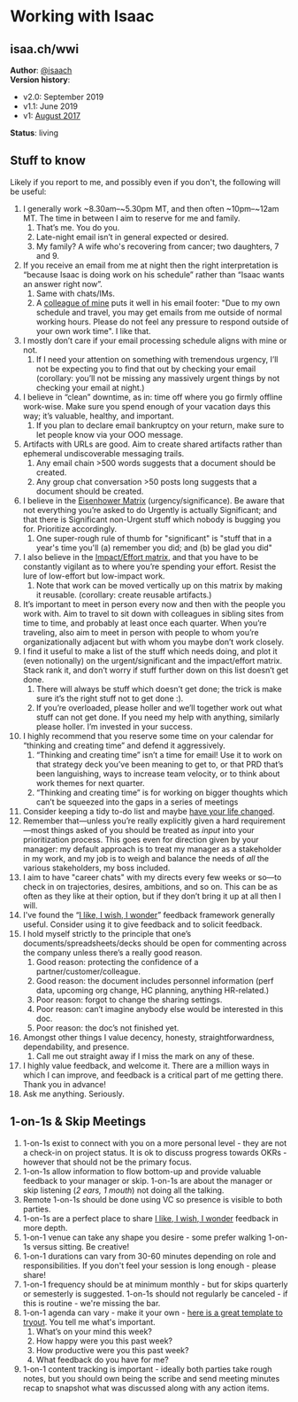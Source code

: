 # Working with Isaac

## isaa.ch/wwi

**Author**: [@isaach](https://twitter.com/isaach) \
**Version history**:
* v2.0: September 2019
* v1.1:	June 2019
* v1: 	[August 2017](https://docs.google.com/document/d/1r8-l3Chsp-4Z6w0BPGSlDNkR3Tkqbcud52ESm6PE61Y/)

**Status**: living 

## Stuff to know

Likely if you report to me, and possibly even if you don't, the following will be useful:

1. I generally work ~8.30am–~5.30pm MT, and then often ~10pm–~12am MT. The time in between I aim to reserve for me and family.
    1. That’s me. You do you.
    1. Late-night email isn’t in general expected or desired.
    1. My family? A wife who's recovering from cancer; two daughters, 7 and 9.
1. If you receive an email from me at night then the right interpretation is “because Isaac is doing work on his schedule” rather than “Isaac wants an answer right now”.
    1. Same with chats/IMs.
    1. A [colleague of mine](https://twitter.com/Duncanma) puts it well in his email footer: "Due to my own schedule and travel, you may get emails from me outside of normal working hours. Please do not feel any pressure to respond outside of your own work time". I like that.
1. I mostly don’t care if your email processing schedule aligns with mine or not.
    1. If I need your attention on something with tremendous urgency, I’ll not be expecting you to find that out by checking your email (corollary: you’ll not be missing any massively urgent things by not checking your email at night.)
1. I believe in “clean” downtime, as in: time off where you go firmly offline work-wise. Make sure you spend enough of your vacation days this way; it’s valuable, healthy, and important.
    1. If you plan to declare email bankruptcy on your return, make sure to let people know via your OOO message.
1. Artifacts with URLs are good. Aim to create shared artifacts rather than ephemeral undiscoverable messaging trails.
    1. Any email chain >500 words suggests that a document should be created.
    1. Any group chat conversation >50 posts long suggests that a document should be created.
1. I believe in the [Eisenhower Matrix](http://www.eisenhower.me/eisenhower-matrix/) (urgency/significance). Be aware that not everything you’re asked to do Urgently is actually Significant; and that there is Significant non-Urgent stuff which nobody is bugging you for. Prioritize accordingly.
    1. One super-rough rule of thumb for "significant" is "stuff that in a year's time you'll (a) remember you did; and (b) be glad you did"
1. I also believe in the [Impact/Effort matrix](https://hunterwalk.com/2016/06/18/the-best-startups-resists-snacks-im-not-talking-about-food/), and that you have to be constantly vigilant as to where you’re spending your effort. Resist the lure of low-effort but low-impact work.
    1. Note that work can be moved vertically up on this matrix by making it reusable. (corollary: create reusable artifacts.)
1. It’s important to meet in person every now and then with the people you work with. Aim to travel to sit down with colleagues in sibling sites from time to time, and probably at least once each quarter. When you’re traveling, also aim to meet in person with people to whom you’re organizationally adjacent but with whom you maybe don’t work closely.
1. I find it useful to make a list of the stuff which needs doing, and plot it (even notionally) on the urgent/significant and the impact/effort matrix. Stack rank it, and don’t worry if stuff further down on this list doesn’t get done.
    1. There will always be stuff which doesn’t get done; the trick is make sure it’s the right stuff not to get done :).
    1. If you’re overloaded, please holler and we’ll together work out what stuff can not get done. If you need my help with anything, similarly please holler. I’m invested in your success.
1. I highly recommend that you reserve some time on your calendar for “thinking and creating time” and defend it aggressively.
    1. “Thinking and creating time” isn’t a time for email! Use it to work on that strategy deck you’ve been meaning to get to, or that PRD that’s been languishing, ways to increase team velocity, or to think about work themes for next quarter.
    1. “Thinking and creating time” is for working on bigger thoughts which can’t be squeezed into the gaps in a series of meetings
1. Consider keeping a tidy to-do list and maybe [have your life changed](https://twitter.com/isaach/status/897479250646794242).
1. Remember that—unless you’re really explicitly given a hard requirement—most things asked of you should be treated as _input_ into your prioritization process. This goes even for direction given by your manager: my default approach is to treat my manager as a stakeholder in my work, and my job is to weigh and balance the needs of _all_ the various stakeholders, my boss included.
1. I aim to have "career chats" with my directs every few weeks or so—to check in on trajectories, desires, ambitions, and so on. This can be as often as they like at their option, but if they don’t bring it up at all then I will.
1. I've found the “[I like, I wish, I wonder][1]” feedback framework generally useful. Consider using it to give feedback and to solicit feedback.
1. I hold myself strictly to the principle that one’s documents/spreadsheets/decks should be open for commenting across the company unless there’s a really good reason.
    1. Good reason: protecting the confidence of a partner/customer/colleague.
    1. Good reason: the document includes personnel information (perf data, upcoming org change, HC planning, anything HR-related.)
    1. Poor reason: forgot to change the sharing settings.
    1. Poor reason: can’t imagine anybody else would be interested in this doc.
    1. Poor reason: the doc’s not finished yet.
1. Amongst other things I value decency, honesty, straightforwardness, dependability, and presence.
    1. Call me out straight away if I miss the mark on any of these.
1. I highly value feedback, and welcome it. There are a million ways in which I can improve, and feedback is a critical part of me getting there. Thank you in advance!
1. Ask me anything. Seriously.

##  1-on-1s & Skip Meetings

1. 1-on-1s exist to connect with you on a more personal level - they are not a check-in on project status. It is ok to discuss progress towards OKRs - however that should not be the primary focus.
1. 1-on-1s allow information to flow bottom-up and provide valuable feedback to your manager or skip. 1-on-1s are about the manager or skip listening (*2 ears, 1 mouth*) not doing all the talking.
1. Remote 1-on-1s should be done using VC so presence is visible to both parties.
1. 1-on-1s are a perfect place to share [I like, I wish, I wonder][1] feedback in more depth.
1. 1-on-1 venue can take any shape you desire - some prefer walking 1-on-1s versus sitting. Be creative!
1. 1-on-1 durations can vary from 30-60 minutes depending on role and responsibilities. If you don't feel your session is long enough - please share!
1. 1-on-1 frequency should be at minimum monthly - but for skips quarterly or semesterly is suggested. 1-on-1s should not regularly be canceled - if this is routine - we're missing the bar. 
1. 1-on-1 agenda can vary - make it your own - [here is a great template to tryout](/media/1-on-1-Meeting-Agenda.pdf). You tell me what's important. 
    1. What’s on your mind this week?
    1. How happy were you this past week?
    1. How productive were you this past week?
    1. What feedback do you have for me?
1. 1-on-1 content tracking is important - ideally both parties take rough notes, but you should own being the scribe and send meeting minutes recap to snapshot what was discussed along with any action items. 


[1]: https://www.linkedin.com/pulse/20131017224857-6488620-i-like-i-wish-i-wonder